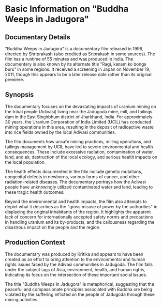 # Basic Information on "Buddha Weeps in Jadugora"

## Documentary Details

"Buddha Weeps in Jadugora" is a documentary film released in 1999, directed by Shriprakash (also credited as Sriprakash in some sources). The film has a runtime of 55 minutes and was produced in India. The documentary is also known by its alternate title "Ragi, kanam ko bonga buru" in some regions. It received a screening in Japan on November 19, 2011, though this appears to be a later release date rather than its original premiere.

## Synopsis

The documentary focuses on the devastating impacts of uranium mining on the tribal people (Adivasi) living near the Jadugoda mine, mill, and tailings dam in the East Singhbhum district of Jharkhand, India. For approximately 30 years, the Uranium Corporation of India Limited (UCIL) has conducted mining operations in this area, resulting in the deposit of radioactive waste into rice fields owned by the local Adivasi communities.

The film documents how unsafe mining practices, milling operations, and tailings management by UCIL have led to severe environmental and health consequences. These include excessive radiation, contamination of water, land, and air, destruction of the local ecology, and serious health impacts on the local population.

The health effects documented in the film include genetic mutations, congenital defects in newborns, various forms of cancer, and other radiation-related diseases. The documentary portrays how the Adivasi people have unknowingly utilized contaminated water and land, leading to these tragic health outcomes.

Beyond the environmental and health impacts, the film also attempts to depict what it describes as the "gross misuse of power by the authorities" in displacing the original inhabitants of the region. It highlights the apparent lack of concern for internationally accepted safety norms and precautions in handling uranium and its by-products, and the callousness regarding the disastrous impact on the people and the region.

## Production Context

The documentary was produced by Kritika and appears to have been created as an effort to bring attention to the environmental and human rights issues faced by the Adivasi communities in Jadugoda. The film falls under the subject tags of Asia, environment, health, and human rights, indicating its focus on the intersection of these important social issues.

The title "Buddha Weeps in Jadugora" is metaphorical, suggesting that the peaceful and compassionate principles associated with Buddha are being violated by the suffering inflicted on the people of Jadugoda through these mining activities.
